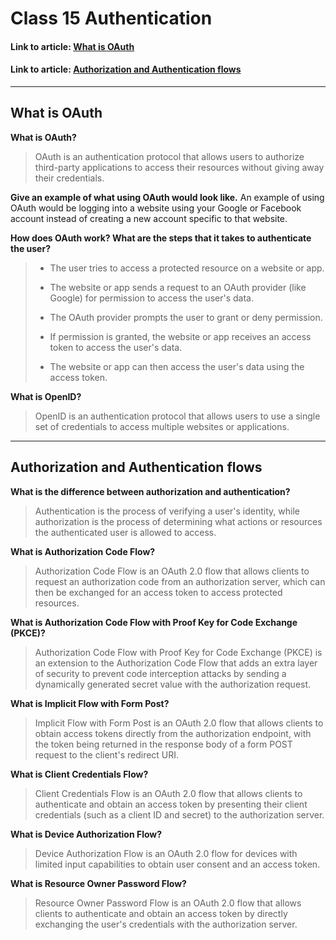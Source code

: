 # Class 15 Authentication

#### Link to article: [What is OAuth](https://www.csoonline.com/article/3216404/what-is-oauth-how-the-open-authorization-framework-works.html)
#### Link to article: [Authorization and Authentication flows](https://auth0.com/docs/get-started/authentication-and-authorization-flow)

> 

***

## What is OAuth

**What is OAuth?**
> OAuth is an authentication protocol that allows users to authorize third-party applications to access their resources without giving away their credentials.

**Give an example of what using OAuth would look like.** An example of using OAuth would be logging into a website using your Google or Facebook account instead of creating a new account specific to that website.


**How does OAuth work? What are the steps that it takes to authenticate the user?**
>- The user tries to access a protected resource on a website or app.
>
>- The website or app sends a request to an OAuth provider (like Google) for permission to access the user's data.
>
>- The OAuth provider prompts the user to grant or deny permission.
>
>- If permission is granted, the website or app receives an access token to access the user's data.
>
>- The website or app can then access the user's data using the access token.

**What is OpenID?**
> OpenID is an authentication protocol that allows users to use a single set of credentials to access multiple websites or applications.

***

## Authorization and Authentication flows

**What is the difference between authorization and authentication?**
> Authentication is the process of verifying a user's identity, while authorization is the process of determining what actions or resources the authenticated user is allowed to access.


**What is Authorization Code Flow?**
> Authorization Code Flow is an OAuth 2.0 flow that allows clients to request an authorization code from an authorization server, which can then be exchanged for an access token to access protected resources.


**What is Authorization Code Flow with Proof Key for Code Exchange (PKCE)?**
> Authorization Code Flow with Proof Key for Code Exchange (PKCE) is an extension to the Authorization Code Flow that adds an extra layer of security to prevent code interception attacks by sending a dynamically generated secret value with the authorization request.


**What is Implicit Flow with Form Post?**
> Implicit Flow with Form Post is an OAuth 2.0 flow that allows clients to obtain access tokens directly from the authorization endpoint, with the token being returned in the response body of a form POST request to the client's redirect URI.


**What is Client Credentials Flow?**
> Client Credentials Flow is an OAuth 2.0 flow that allows clients to authenticate and obtain an access token by presenting their client credentials (such as a client ID and secret) to the authorization server.


**What is Device Authorization Flow?**
> Device Authorization Flow is an OAuth 2.0 flow for devices with limited input capabilities to obtain user consent and an access token.


**What is Resource Owner Password Flow?**
> Resource Owner Password Flow is an OAuth 2.0 flow that allows clients to authenticate and obtain an access token by directly exchanging the user's credentials with the authorization server.